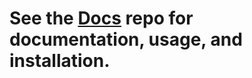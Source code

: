 # See the [Docs](https://bitbucket.org/SMSyncServer/docs) repo for documentation, usage, and installation.